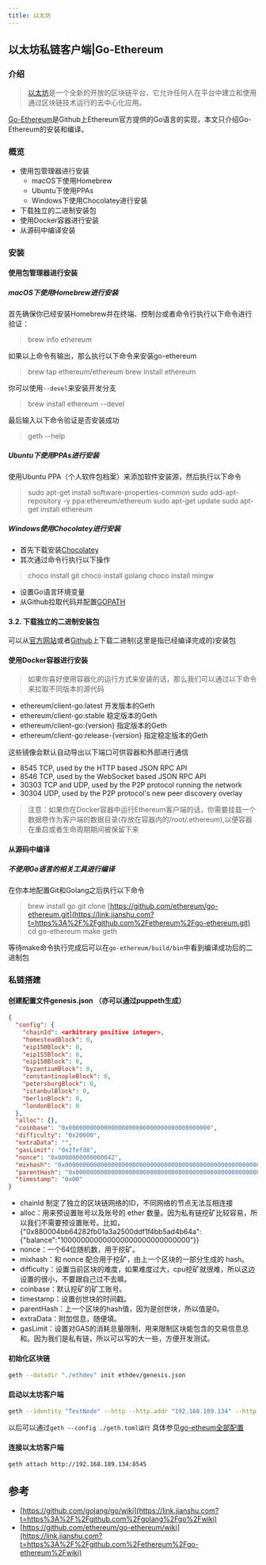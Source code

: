 ```yaml
---
title: 以太坊
---
```


## 以太坊私链客户端|Go-Ethereum

### 介绍

> [以太坊](https://link.jianshu.com?t=https%3A%2F%2Fwww.ethereum.org%2F)是一个全新的开放的区块链平台，它允许任何人在平台中建立和使用通过区块链技术运行的去中心化应用。

[Go-Ethereum](https://link.jianshu.com?t=https%3A%2F%2Fgithub.com%2Fethereum%2Fgo-ethereum)是Github上Ethereum官方提供的Go语言的实现，本文只介绍Go-Ethereum的安装和编译。

### 概览

- 使用包管理器进行安装
  - macOS下使用Homebrew
  - Ubuntu下使用PPAs
  - Windows下使用Chocolatey进行安装
- 下载独立的二进制安装包
- 使用Docker容器进行安装
- 从源码中编译安装

### 安装

#### 使用包管理器进行安装

##### macOS下使用Homebrew进行安装

首先确保你已经安装Homebrew并在终端、控制台或者命令行执行以下命令进行验证：

> brew info ethereum

如果以上命令有输出，那么执行以下命令来安装go-ethereum

> brew tap ethereum/ethereum
>  brew install ethereum

你可以使用`--devel`来安装开发分支

> brew install ethereum --devel

最后输入以下命令验证是否安装成功

> geth --help

##### Ubuntu下使用PPAs进行安装

使用Ubuntu PPA（个人软件包档案）来添加软件安装源，然后执行以下命令

> sudo apt-get install software-properties-common
>  sudo add-apt-repository -y ppa:ethereum/ethereum
>  sudo apt-get update
>  sudo apt-get install ethereum

##### Windows使用Chocolatey进行安装

- 首先下载安装[Chocolatey](https://link.jianshu.com?t=https%3A%2F%2Fchocolatey.org)
- 其次通过命令行执行以下操作

> choco install git
>  choco install golang
>  choco install mingw

- 设置Go语言环境变量
- 从Github拉取代码并配置[GOPATH](https://link.jianshu.com?t=https%3A%2F%2Fgithub.com%2Fgolang%2Fgo%2Fwiki%2FGOPATH)

#### 3.2. 下载独立的二进制安装包

可以从[官方网站](https://link.jianshu.com?t=https%3A%2F%2Fwww.ethereum.org)或者[Github](https://link.jianshu.com?t=https%3A%2F%2Fgithub.com%2Fethereum%2Fgo-ethereum)上下载二进制(这里是指已经编译完成的)安装包

#### 使用Docker容器进行安装

> 如果你喜好使用容器化的运行方式来安装的话，那么我们可以通过以下命令来拉取不同版本的源代码

- ethereum/client-go:latest 开发版本的Geth
- ethereum/client-go:stable 稳定版本的Geth
- ethereum/client-go:{version} 指定版本的Geth
- ethereum/client-go:release-{version} 指定稳定版本的Geth

这些镜像会默认自动导出以下端口可供容器和外部进行通信

- 8545 TCP, used by the HTTP based JSON RPC API
- 8546 TCP, used by the WebSocket based JSON RPC API
- 30303 TCP and UDP, used by the P2P protocol running the network
- 30304 UDP, used by the P2P protocol's new peer discovery overlay

> 注意：如果你在Docker容器中运行Ethereum客户端的话，你需要挂载一个数据卷作为客户端的数据目录(存放在容器内的/root/.ethereum),以便容器在重启或者生命周期期间被保留下来

#### 从源码中编译

##### 不使用Go语言的相关工具进行编译

在你本地配置Git和Golang之后执行以下命令

> brew install go
>  git clone [https://github.com/ethereum/go-ethereum.git](https://link.jianshu.com?t=https%3A%2F%2Fgithub.com%2Fethereum%2Fgo-ethereum.git)
>  cd go-ethereum
>  make geth

等待make命令执行完成后可以在`go-ethereum/build/bin`中看到编译成功后的二进制包

### 私链搭建

#### 创建配置文件genesis.json （亦可以通过puppeth生成）

```json
{
  "config": {
    "chainId": <arbitrary positive integer>,
    "homesteadBlock": 0,
    "eip150Block": 0,
    "eip155Block": 0,
    "eip158Block": 0,
    "byzantiumBlock": 0,
    "constantinopleBlock": 0,
    "petersburgBlock": 0,
    "istanbulBlock": 0,
    "berlinBlock": 0,
    "londonBlock": 0
  },
  "alloc": {},
  "coinbase": "0x0000000000000000000000000000000000000000",
  "difficulty": "0x20000",
  "extraData": "",
  "gasLimit": "0x2fefd8",
  "nonce": "0x0000000000000042",
  "mixhash": "0x0000000000000000000000000000000000000000000000000000000000000000",
  "parentHash": "0x0000000000000000000000000000000000000000000000000000000000000000",
  "timestamp": "0x00"
}
```

- chainId 制定了独立的区块链网络的ID，不同网络的节点无法互相连接
- alloc：用来预设置账号以及账号的 ether 数量。因为私有链挖矿比较容易，所以我们不需要预设置账号。比如，{"0x880004bb64282fb01a3a2500ddf1f4bb5ad4b64a":{"balance":"100000000000000000000000000000"}}
- nonce：一个64位随机数，用于挖矿。
- mixhash：和 nonce 配合用于挖矿，由上一个区块的一部分生成的 hash。
- difficulty：设置当前区块的难度，如果难度过大，cpu挖矿就很难，所以这边设置的很小，不要跟自己过不去嘛。
- coinbase：默认挖矿的矿工账号。
- timestamp：设置创世块的时间戳。
- parentHash：上一个区块的hash值，因为是创世块，所以值是0。
- extraData：附加信息，随便填。
- gasLimit：设置对GAS的消耗总量限制，用来限制区块能包含的交易信息总和。因为我们是私有链，所以可以写的大一些，方便开发测试。

#### 初始化区块链
```bash
geth --datadir "./ethdev" init ethdev/genesis.json
```

#### 启动以太坊客户端

```bash
geth --identity "TestNode" --http --http.addr "192.168.189.134" --http.port "8545" --http.corsdomain "*" --datadir "ethdev/" --port "30303" --nodiscover dumpconfig>./geth.toml
```

以后可以通过`geth --config ./geth.toml运行` 具体参见[go-etheum全部配置](https://www.cnblogs.com/wanghui-garcia/p/10256520.html)

#### 连接以太坊客户端

```bash
geth attach http://192.168.189.134:8545
```



## 参考

- [https://github.com/golang/go/wiki](https://link.jianshu.com?t=https%3A%2F%2Fgithub.com%2Fgolang%2Fgo%2Fwiki)
- [https://github.com/ethereum/go-ethereum/wiki](https://link.jianshu.com?t=https%3A%2F%2Fgithub.com%2Fethereum%2Fgo-ethereum%2Fwiki)

